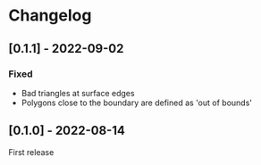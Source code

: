 # Changelog


## [0.1.1] - 2022-09-02
### Fixed
- Bad triangles at surface edges
- Polygons close to the boundary are defined as 'out of bounds'


## [0.1.0] - 2022-08-14 
First release

